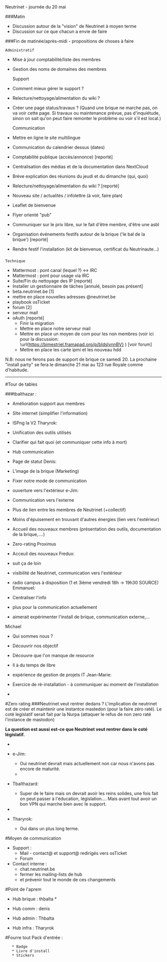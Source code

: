 ##
Neutrinet - journée du 20 mai

###Matin

- Discussion autour de la "vision" de Neutrinet à moyen terme
- Discussion sur ce que chacun a envie de faire

###Fin de matinée/après-midi - propositions de choses à faire

    Administratif

- Mise à jour comptabilité/liste des membres
- Gestion des noms de domaines des membres

    Support

- Comment mieux gérer le support ?
- Relecture/nettoyage/alimentation du wiki ?
- Créer une page status/travaux ? (Quand une brique ne marche pas, on va voir cette page. Si travaux ou maintenance prévue, pas d'inquiétude, sinon on sait qu'on peut faire remonter le problème ou voir s'il est local.)

    Communication

- Mettre en ligne le site multilingue
- Communication du calendrier dessus (dates)
- Comptabilité publique (accès/annonce)  [reporté]
- Centralisation des médias et de la documentation dans NextCloud
- Brève explication des réunions du jeudi et du dimanche (qui, quoi)
- Relecture/nettoyage/alimentation du wiki ?   [reporté]
- Nouveau site / actualités / infolettre (à voir, faire plan)
- Leaflet de bienvenue
- Flyer orienté "pub"
- Communiquer sur le prix libre, sur le fait d'être membre, d'être une asbl
- Organisation événements festifs  autour de la brique ('le bal de la brique') [reporté]
- Rendre festif l'installation (kit de bienvenue, certificat du Neutrinaute...)
###
    Technique

- Mattermost : pont canal (lequel ?) <-> IRC
- Mattermost : pont pour usage via IRC
- Suite/Fin du nettoyage des IP [reporté]
- Installer un gestionnaire de tâches [annulé, besoin pas présent]
- beta.neutrinet.be [1] 
- mettre en place nouvelles adresses @neutrinet.be 
- playbook osTicket
- forum [2]
- serveur mail
- oAuth [reporté]
  * Finir la migration
  * Mettre en place notre serveur mail
  * Mettre en place un moyen de com pour les non membres (voir ici pour la discussion: \url{https://bimestriel.framapad.org/p/bIdsIvnnBV} ) [voir forum]
  * Mettre en place les carte ipmi et les nouveau hdd

N.B: nous ne ferons pas de support de brique ce samedi 20. La prochaine "install party" se fera le dimanche 21 mai au 123 rue Royale comme d'habitude.


---

#Tour de tables

###tbalthazar :

   * Amélioration support aux membres
   * SIte internet (simplifier l'information)
   * ISPng la V2
Tharyrok:

   * Unification des outils utilisés 
   * Clarifier qui fait quoi (et communiquer cette info à mort)
   * Hub communication 
   * Page de statut
Denis:

   * L'image de la brique (Marketing)
   * Fixer notre mode de communication
   * ouverture vers l'extérieur
e-Jim:

   * Communication vers l'externe
   * Plus de lien entre les membres de Neutrinet (+collectif)
   * Moins d'épuisement en trouvant d'autres énergies (lien vers l'extérieur)
   * Accueil des nouveaux membres (présentation des outils, documentation de la brique,....)
   * Zero-rating Proximus
   * Acceuil des nouveaux
Fredux:

   * suit ça de loin
   * visibilité de Neutrinet, communication vers l'extérieur
   * radio campus à disposition (1 et 3ième vendredi 18h -> 19h30 SOURCE)
Emmanuel:

   * Centraliser l'info
   * plus pour la communication actuellement
   * aimerait expérimenter l'install de brique, communication externe,...

Michael

   * Qui sommes nous ?
   * Découvrir nos objectif
   * Découvre que l'on manque de resource
   * Il à du temps de libre
   * expérience de gestion de projets IT
Jean-Marie:

   * Exercice de ré-installation - à communiquer au moment de l'installation
   * 


#Zero rating
###Neutrinet veut rentrer dedans ?
L'implication de neutrinet est de créer et maintenir une instantce mastedon (pour la faire zéro raté). Le coté legislatif serait fait par la Nurpa (attaquer le refus de non zero raté l'instance de mastodon)


**La question est aussi est-ce que Neutrinet veut rentrer dans le coté législatif.**

   * 

   * e-Jim:
       * Oui neutrinet devrait mais actuellement non car nous n'avons pas encore de maturité.
       * 

   * Tbalthazard:
       * Super de le faire mais on devrait avoir les reins solides, une fois fait on peut passer à l'éducation, législation.... Mais avant tout avoir un bon VPN qui marche bien avec le support.
   * 

   * Tharyrok:
       * Oui dans un plus long terme.


#Moyen de communication


   * Support : 
       * Mail - contact@ et support@ redirigés vers osTicket
       * Forum
   * Contact interne : 
       * chat.neutrinet.be
       * fermer les mailing-lists de hub
       * et prévenir tout le monde de ces changements



#Point de l'aprem



   * Hub brique : thbalta
       * 

   * Hub comm : denis
   * Hub admin : Thbalta
   * Hub infra : Tharyrok



#Fourre tout
Pack d'entrée :

       * Badge
       * Livre d'install
       * Stickers



